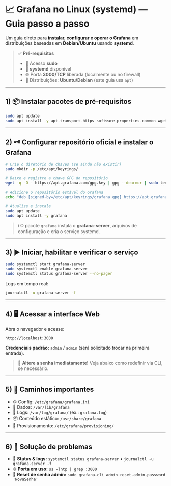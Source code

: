 # 📈 Grafana no Linux (systemd) — Guia passo a passo

Um guia direto para **instalar, configurar e operar o Grafana** em distribuições baseadas em **Debian/Ubuntu** usando **systemd**.

> ✅ **Pré‑requisitos**
> - 🔑 Acesso **sudo**
> - 🧩 **systemd** disponível
> - 🌐 Porta **3000/TCP** liberada (localmente ou no firewall)
> - 🐧 Distribuições: **Ubuntu/Debian** (este guia usa `apt`)

---

## 1) 📦 Instalar pacotes de pré‑requisitos
```bash
sudo apt update
sudo apt install -y apt-transport-https software-properties-common wget gpg
```

---

## 2) 🗝️ Configurar repositório oficial e instalar o Grafana
```bash
# Crie o diretório de chaves (se ainda não existir)
sudo mkdir -p /etc/apt/keyrings/

# Baixe e registre a chave GPG do repositório
wget -q -O - https://apt.grafana.com/gpg.key | gpg --dearmor | sudo tee /etc/apt/keyrings/grafana.gpg > /dev/null

# Adicione o repositório estável do Grafana
echo "deb [signed-by=/etc/apt/keyrings/grafana.gpg] https://apt.grafana.com stable main" | sudo tee /etc/apt/sources.list.d/grafana.list

# Atualize e instale
sudo apt update
sudo apt install -y grafana
```

> ℹ️ O pacote `grafana` instala o **grafana-server**, arquivos de configuração e cria o serviço systemd.

---

## 3) ▶️ Iniciar, habilitar e verificar o serviço
```bash
sudo systemctl start grafana-server
sudo systemctl enable grafana-server
sudo systemctl status grafana-server --no-pager
```
Logs em tempo real:
```bash
journalctl -u grafana-server -f
```

---

## 4) 🖥️ Acessar a interface Web
Abra o navegador e acesse:
```
http://localhost:3000
```
**Credenciais padrão:** `admin` / `admin` (será solicitado trocar na primeira entrada).

> 🔐 **Altere a senha imediatamente!** Veja abaixo como redefinir via CLI, se necessário.

---

## 5) 📂 Caminhos importantes
- ⚙️ Config: `/etc/grafana/grafana.ini`  
- 📁 Dados: `/var/lib/grafana`  
- 🧾 Logs: `/var/log/grafana/` (ex.: `grafana.log`)  
- 📦 Conteúdo estático: `/usr/share/grafana`  
- 🔧 Provisionamento: `/etc/grafana/provisioning/`

---

## 6) 🧯 Solução de problemas
- 🔎 **Status & logs:** `systemctl status grafana-server` • `journalctl -u grafana-server -f`
- 🌐 **Porta em uso:** `ss -lntp | grep :3000`
- 🔐 **Reset de senha admin:** `sudo grafana-cli admin reset-admin-password 'NovaSenha'`
